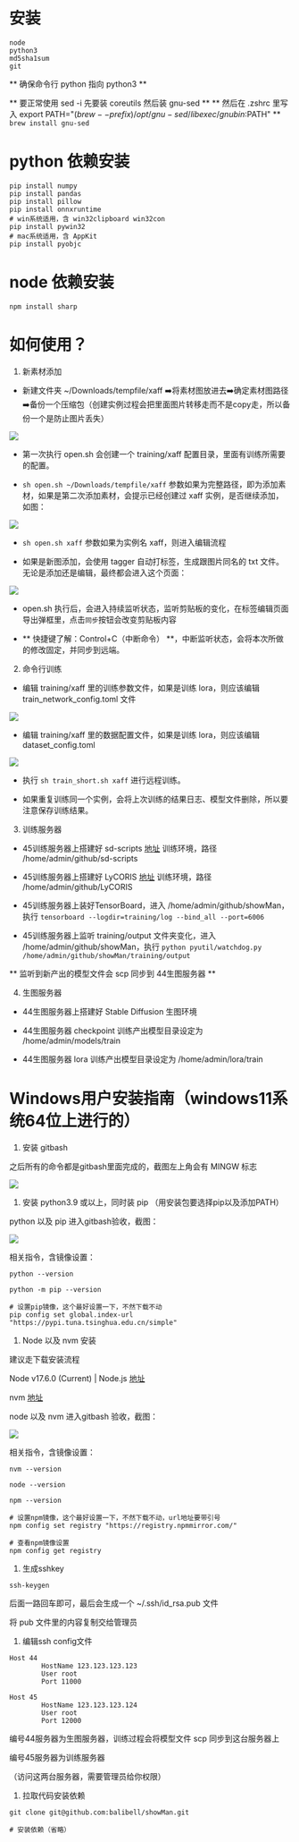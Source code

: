 # 安装
```
node
python3
md5sha1sum
git
```
** 确保命令行 python 指向 python3 **


** 要正常使用 sed -i 先要装 coreutils 然后装 gnu-sed **
** 然后在 .zshrc 里写入 export PATH="$(brew --prefix)/opt/gnu-sed/libexec/gnubin:$PATH" **
`brew install gnu-sed`
  

# python 依赖安装
```
pip install numpy
pip install pandas
pip install pillow
pip install onnxruntime
# win系统适用，含 win32clipboard win32con
pip install pywin32
# mac系统适用，含 AppKit
pip install pyobjc
```


# node 依赖安装
`npm install sharp`

 

# 如何使用？

1. 新素材添加

- 新建文件夹 ~/Downloads/tempfile/xaff ➡️将素材图放进去➡️确定素材图路径➡️备份一个压缩包（创建实例过程会把里面图片转移走而不是copy走，所以备份一个是防止图片丢失）

![](images/3.png#pic_left)

- 第一次执行 open.sh 会创建一个 training/xaff 配置目录，里面有训练所需要的配置。

- `sh open.sh ~/Downloads/tempfile/xaff` 参数如果为完整路径，即为添加素材，如果是第二次添加素材，会提示已经创建过 xaff 实例，是否继续添加，如图：

![](images/5.png#pic_left)

- `sh open.sh xaff` 参数如果为实例名 xaff，则进入编辑流程

- 如果是新图添加，会使用 tagger 自动打标签，生成跟图片同名的 txt 文件。无论是添加还是编辑，最终都会进入这个页面：

![](images/6.jpeg#pic_left)

- open.sh 执行后，会进入持续监听状态，监听剪贴板的变化，在标签编辑页面导出弹框里，点击`同步`按钮会改变剪贴板内容

- ** 快捷键了解：Control+C（中断命令） **，中断监听状态，会将本次所做的修改固定，并同步到远端。


2. 命令行训练

- 编辑 training/xaff 里的训练参数文件，如果是训练 lora，则应该编辑 train_network_config.toml 文件

![](images/7.jpeg#pic_left)

- 编辑 training/xaff 里的数据配置文件，如果是训练 lora，则应该编辑 dataset_config.toml

![](images/8.jpeg#pic_left)

- 执行 `sh train_short.sh xaff` 进行远程训练。

- 如果重复训练同一个实例，会将上次训练的结果日志、模型文件删除，所以要注意保存训练结果。

3. 训练服务器

- 45训练服务器上搭建好 sd-scripts [地址](https://github.com/kohya-ss/sd-scripts) 训练环境，路径 /home/admin/github/sd-scripts

- 45训练服务器上搭建好 LyCORIS [地址](https://github.com/KohakuBlueleaf/LyCORIS) 训练环境，路径 /home/admin/github/LyCORIS

- 45训练服务器上装好TensorBoard，进入 /home/admin/github/showMan，执行 `tensorboard --logdir=training/log --bind_all --port=6006`

- 45训练服务器上监听 training/output 文件夹变化，进入 /home/admin/github/showMan，执行 `python pyutil/watchdog.py /home/admin/github/showMan/training/output`

** 监听到新产出的模型文件会 scp 同步到 44生图服务器 **

4. 生图服务器

- 44生图服务器上搭建好 Stable Diffusion 生图环境

- 44生图服务器 checkpoint 训练产出模型目录设定为 /home/admin/models/train

- 44生图服务器 lora 训练产出模型目录设定为 /home/admin/lora/train







   




# Windows用户安装指南（windows11系统64位上进行的）

1. 安装 gitbash

之后所有的命令都是gitbash里面完成的，截图左上角会有 MINGW 标志

 ![](images/1.jpeg#pic_left)
 
 


1. 安装 python3.9 或以上，同时装 pip （用安装包要选择pip以及添加PATH）

python 以及 pip 进入gitbash验收，截图：
 
  ![](images/2.jpeg#pic_left)

相关指令，含镜像设置：
```
python --version

python -m pip --version

# 设置pip镜像，这个最好设置一下，不然下载不动
pip config set global.index-url "https://pypi.tuna.tsinghua.edu.cn/simple"
```


1. Node 以及 nvm 安装

建议走下载安装流程

Node v17.6.0 (Current) | Node.js [地址](https://nodejs.org/en/blog/release/v17.6.0)

nvm [地址](https://github.com/coreybutler/nvm-windows/releases)

node 以及 nvm 进入gitbash 验收，截图：

  ![](images/4.jpeg#pic_left)

   

相关指令，含镜像设置： 

```
nvm --version

node --version

npm --version

# 设置npm镜像，这个最好设置一下，不然下载不动，url地址要带引号
npm config set registry "https://registry.npmmirror.com/"

# 查看npm镜像设置
npm config get registry
```

1. 生成sshkey
```
ssh-keygen
```

后面一路回车即可，最后会生成一个 ~/.ssh/id_rsa.pub 文件

将 pub 文件里的内容复制交给管理员

1. 编辑ssh config文件
```
Host 44
        HostName 123.123.123.123
        User root
        Port 11000

Host 45
        HostName 123.123.123.124
        User root
        Port 12000
```

编号44服务器为生图服务器，训练过程会将模型文件 scp 同步到这台服务器上

编号45服务器为训练服务器

（访问这两台服务器，需要管理员给你权限）

1. 拉取代码安装依赖

```
git clone git@github.com:balibell/showMan.git

# 安装依赖（省略）
```








